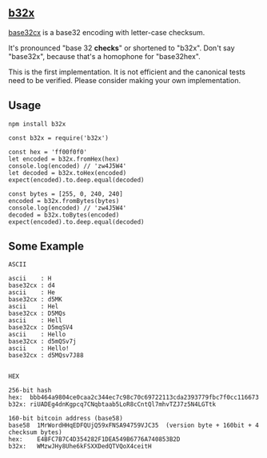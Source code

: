 [b32x](https://word.site/2019/11/13/base32x/)
---

[base32cx](https://word.site/2019/11/13/base32cx/) is a base32 encoding with letter-case checksum.

It's pronounced "base 32 **checks**" or shortened to "b32x". Don't say "base32x", because that's a homophone for "base32hex".

This is the first implementation. It is not efficient and the canonical tests need to be verified. Please consider making your own implementation.

Usage
---

`npm install b32x`

```
const b32x = require('b32x')

const hex = 'ff00f0f0'
let encoded = b32x.fromHex(hex)
console.log(encoded) // 'zw4J5W4'
let decoded = b32x.toHex(encoded)
expect(encoded).to.deep.equal(decoded)

const bytes = [255, 0, 240, 240]
encoded = b32x.fromBytes(bytes)
console.log(encoded) // 'zw4J5W4'
decoded = b32x.toBytes(encoded)
expect(encoded).to.deep.equal(decoded)
```

Some Example
---

```
ASCII

ascii    : H
base32cx : d4
ascii    : He
base32cx : d5MK
ascii    : Hel
base32cx : D5MQs
ascii    : Hell
base32cx : D5mqSV4
ascii    : Hello
base32cx : d5mQSv7j
ascii    : Hello!
base32cx : d5MQsv7J88


HEX

256-bit hash
hex:  bbb464a9804ce0caa2c344ec7c98c70c69722113cda2393779fbc7f0cc116673
b32x: riUADEg4dnKgpcq7CNqbtaab5LoR8cCntQl7mhvTZJ7z5N4LGTtk

160-bit bitcoin address (base58)
base58  1MrWordHHqEDFQUjQ59xFNSA94759VJC35  (version byte + 160bit + 4 checksum bytes)
hex:    E4BFC7B7C4D354282F1DEA549B6776A740853B2D
b32x:   WMzwJHy8Uhe6kFSXXDedQTVQoX4ceitH
```


